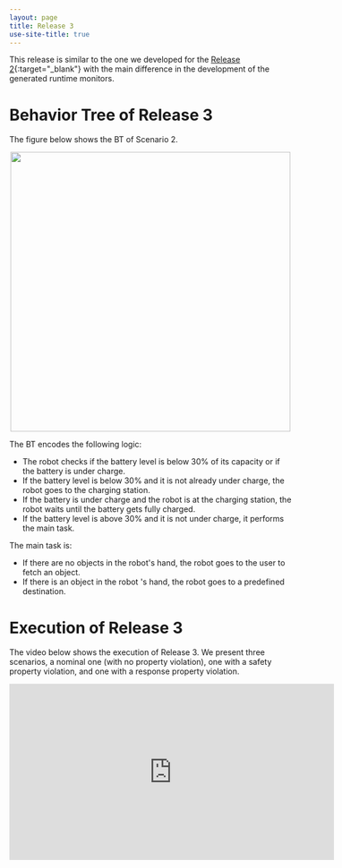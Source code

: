 ```yaml
---
layout: page
title: Release 3
use-site-title: true
---
```


This release is similar to the one we developed for the [Release 2](release2.md){:target="_blank"} with the main difference in the development of the generated runtime monitors.

# Behavior Tree of Release 3


The figure below shows the BT of Scenario 2.

<p align="center">
<img src="https://user-images.githubusercontent.com/8132627/99838997-4fc88080-2b6a-11eb-9d60-6cb3e4da68fa.png" width="500">
</p>



The BT encodes the following logic:

- The robot checks if the battery level is below 30% of its capacity or if the battery is under charge.
- If the battery level is below 30% and it is not already under charge, the robot goes to the charging station.
- If the battery is under charge and the robot is at the charging station, the robot waits until the battery gets fully charged.
- If the battery level is above 30% and it is not under charge, it performs the main task.

The main task is:
 - If there are no objects in the robot's hand, the robot goes to the user to fetch an object.
 - If there is an object in the robot 's hand, the robot goes to a predefined destination.

# Execution of Release 3

 The video below shows the execution of Release 3.  We present three scenarios, a nominal one (with no property violation), one with a safety property violation, and one with a response property violation.
<p align="center">
 <iframe width="580" height="315" src="https://www.youtube.com/embed/yIBwSQ8pLmo" frameborder="0" allowfullscreen></iframe>
</p>
